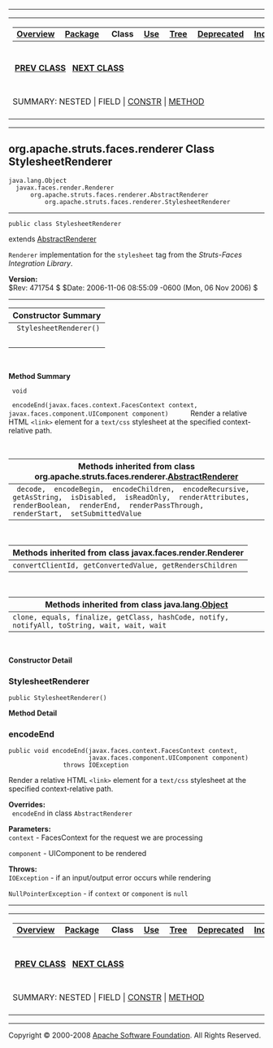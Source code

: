 ------------------------------------------------------------------------

<span id="navbar_top"></span> [](#skip-navbar_top "Skip navigation links")

<table>
<colgroup>
<col width="50%" />
<col width="50%" />
</colgroup>
<tbody>
<tr class="odd">
<td align="left"><span id="navbar_top_firstrow"></span>
<table>
<tbody>
<tr class="odd">
<td align="left"><a href="../../../../../overview-summary.html.md"><strong>Overview</strong></a> </td>
<td align="left"><a href="package-summary.html.md"><strong>Package</strong></a> </td>
<td align="left"> <strong>Class</strong> </td>
<td align="left"><a href="class-use/StylesheetRenderer.html.md"><strong>Use</strong></a> </td>
<td align="left"><a href="package-tree.html.md"><strong>Tree</strong></a> </td>
<td align="left"><a href="../../../../../deprecated-list.html.md"><strong>Deprecated</strong></a> </td>
<td align="left"><a href="../../../../../index-all.html.md"><strong>Index</strong></a> </td>
<td align="left"><a href="../../../../../help-doc.html.md"><strong>Help</strong></a> </td>
</tr>
</tbody>
</table></td>
<td align="left"></td>
</tr>
<tr class="even">
<td align="left"> <a href="../../../../../org/apache/struts/faces/renderer/MessageRenderer.html.md" title="class in org.apache.struts.faces.renderer"><strong>PREV CLASS</strong></a>   <a href="../../../../../org/apache/struts/faces/renderer/WriteRenderer.html" title="class in org.apache.struts.faces.renderer"><strong>NEXT CLASS</strong></a></td>
<td align="left"><a href="../../../../../index.html.md?org/apache/struts/faces/renderer/StylesheetRenderer.html"><strong>FRAMES</strong></a>    <a href="StylesheetRenderer.html"><strong>NO FRAMES</strong></a>    
<a href="../../../../../allclasses-noframe.html.md"><strong>All Classes</strong></a></td>
</tr>
<tr class="odd">
<td align="left">SUMMARY: NESTED | FIELD | <a href="#constructor_summary">CONSTR</a> | <a href="#method_summary">METHOD</a></td>
<td align="left">DETAIL: FIELD | <a href="#constructor_detail">CONSTR</a> | <a href="#method_detail">METHOD</a></td>
</tr>
</tbody>
</table>

<span id="skip-navbar_top"></span>

------------------------------------------------------------------------

org.apache.struts.faces.renderer
 Class StylesheetRenderer
--------------------------------

    java.lang.Object
      javax.faces.render.Renderer
          org.apache.struts.faces.renderer.AbstractRenderer
              org.apache.struts.faces.renderer.StylesheetRenderer

------------------------------------------------------------------------

    public class StylesheetRenderer

extends [AbstractRenderer](../../../../../org/apache/struts/faces/renderer/AbstractRenderer.html.md "class in org.apache.struts.faces.renderer")

`Renderer` implementation for the `stylesheet` tag from the *Struts-Faces Integration Library*.

**Version:**  
$Rev: 471754 $ $Date: 2006-11-06 08:55:09 -0600 (Mon, 06 Nov 2006) $

------------------------------------------------------------------------

<span id="constructor_summary"></span>

| **Constructor Summary** |
|-------------------------|
| ` StylesheetRenderer()` 
                          |

  <span id="method_summary"></span>

**Method Summary**

` void`

` encodeEnd(javax.faces.context.FacesContext context, javax.faces.component.UIComponent component)`
           Render a relative HTML `<link>` element for a `text/css` stylesheet at the specified context-relative path.

 <span id="methods_inherited_from_class_org.apache.struts.faces.renderer.AbstractRenderer"></span>

| **Methods inherited from class org.apache.struts.faces.renderer.[AbstractRenderer](../../../../../org/apache/struts/faces/renderer/AbstractRenderer.html.md "class in org.apache.struts.faces.renderer")** |
|---------------------------------------------------------------------------------------------------------------------------------------------------------------------------------------------------------|
| ` decode,  encodeBegin,  encodeChildren,  encodeRecursive,  getAsString,  isDisabled,  isReadOnly,  renderAttributes,  renderBoolean,  renderEnd,  renderPassThrough,  renderStart,  setSubmittedValue` |

 <span id="methods_inherited_from_class_javax.faces.render.Renderer"></span>

| **Methods inherited from class javax.faces.render.Renderer** |
|--------------------------------------------------------------|
| `convertClientId, getConvertedValue, getRendersChildren`     |

 <span id="methods_inherited_from_class_java.lang.Object"></span>

| **Methods inherited from class java.lang.[Object](http://java.sun.com/j2se/1.4.2/docs/api/java/lang/Object.html.md?is-external=true "class or interface in java.lang")** |
|-----------------------------------------------------------------------------------------------------------------------------------------------------------------------|
| `clone, equals, finalize, getClass, hashCode, notify, notifyAll, toString, wait, wait, wait`                                                                          |

 

<span id="constructor_detail"></span>

**Constructor Detail**

### StylesheetRenderer

    public StylesheetRenderer()

<span id="method_detail"></span>

**Method Detail**

### encodeEnd

    public void encodeEnd(javax.faces.context.FacesContext context,
                          javax.faces.component.UIComponent component)
                   throws IOException

Render a relative HTML `<link>` element for a `text/css` stylesheet at the specified context-relative path.

**Overrides:**  
` encodeEnd` in class `AbstractRenderer`

<!-- -->

**Parameters:**  
`context` - FacesContext for the request we are processing

`component` - UIComponent to be rendered

**Throws:**  
`IOException` - if an input/output error occurs while rendering

`NullPointerException` - if `context` or `component` is `null`

------------------------------------------------------------------------

<span id="navbar_bottom"></span> [](#skip-navbar_bottom "Skip navigation links")

<table>
<colgroup>
<col width="50%" />
<col width="50%" />
</colgroup>
<tbody>
<tr class="odd">
<td align="left"><span id="navbar_bottom_firstrow"></span>
<table>
<tbody>
<tr class="odd">
<td align="left"><a href="../../../../../overview-summary.html.md"><strong>Overview</strong></a> </td>
<td align="left"><a href="package-summary.html.md"><strong>Package</strong></a> </td>
<td align="left"> <strong>Class</strong> </td>
<td align="left"><a href="class-use/StylesheetRenderer.html.md"><strong>Use</strong></a> </td>
<td align="left"><a href="package-tree.html.md"><strong>Tree</strong></a> </td>
<td align="left"><a href="../../../../../deprecated-list.html.md"><strong>Deprecated</strong></a> </td>
<td align="left"><a href="../../../../../index-all.html.md"><strong>Index</strong></a> </td>
<td align="left"><a href="../../../../../help-doc.html.md"><strong>Help</strong></a> </td>
</tr>
</tbody>
</table></td>
<td align="left"></td>
</tr>
<tr class="even">
<td align="left"> <a href="../../../../../org/apache/struts/faces/renderer/MessageRenderer.html.md" title="class in org.apache.struts.faces.renderer"><strong>PREV CLASS</strong></a>   <a href="../../../../../org/apache/struts/faces/renderer/WriteRenderer.html" title="class in org.apache.struts.faces.renderer"><strong>NEXT CLASS</strong></a></td>
<td align="left"><a href="../../../../../index.html.md?org/apache/struts/faces/renderer/StylesheetRenderer.html"><strong>FRAMES</strong></a>    <a href="StylesheetRenderer.html"><strong>NO FRAMES</strong></a>    
<a href="../../../../../allclasses-noframe.html.md"><strong>All Classes</strong></a></td>
</tr>
<tr class="odd">
<td align="left">SUMMARY: NESTED | FIELD | <a href="#constructor_summary">CONSTR</a> | <a href="#method_summary">METHOD</a></td>
<td align="left">DETAIL: FIELD | <a href="#constructor_detail">CONSTR</a> | <a href="#method_detail">METHOD</a></td>
</tr>
</tbody>
</table>

<span id="skip-navbar_bottom"></span>

------------------------------------------------------------------------

Copyright © 2000-2008 [Apache Software Foundation](http://www.apache.org/). All Rights Reserved.
